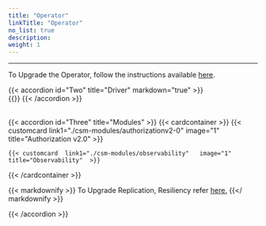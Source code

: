 ```yaml
---
title: "Operator"
linkTitle: "Operator"
no_list: true
description:
weight: 1
---
```


<hr> 

To Upgrade the Operator, follow the instructions available [here](../../../operator/upgrade).

{{< accordion id="Two" title="Driver" markdown="true" >}}  
{{<include file="content/v1/getting-started/upgrade/operator/driver_upgrade.md" hideClasses="1,2,4,5">}}
{{< /accordion >}}

<br>
{{< accordion id="Three" title="Modules"  >}}   
{{< cardcontainer >}}
    {{< customcard link1="./csm-modules/authorizationv2-0"  image="1" title="Authorization v2.0" >}}

    {{< customcard  link1="./csm-modules/observability"   image="1" title="Observability"  >}}





{{< /cardcontainer >}}


{{< markdownify >}}
To Upgrade Replication, Resiliency  refer  [here.](https://infohub.delltechnologies.com/en-us/p/best-practices-for-deployment-and-life-cycle-management-of-dell-csm-modules-1/#:~:text=Upgrades%20with%20Operator) 
{{</ markdownify >}}

{{< /accordion >}}

